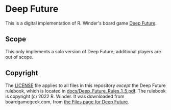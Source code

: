 # Deep Future

This is a digital implementation of R. Winder's board game [Deep Future](https://boardgamegeek.com/boardgame/194986/deep-future).

## Scope

This only implements a solo version of Deep Future; additional players are out of scope.

## Copyright

The [LICENSE](/LICENSE) file applies to all files in this repository _except_ the Deep Future rulebook, which is located in [docs/Deep_Future_Rules_1_5.pdf](/docs/Deep_Future_Rules_1_5.pdf). The rulebook is copyright (c) 2022 R. Winder. It was downloaded from boardgamegeek.com, from [the Files page for Deep Future](https://boardgamegeek.com/filepage/129459/deep-future-rules-of-play).

